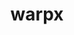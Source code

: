 ---
title: "warpx"
layout: cache
categories: [package, v0.18.1]
meta: {"versions": ["22.06"], "compilers": ["gcc@=7.3.1", "gcc@=7.5.0"], "oss": ["amzn2", "ubuntu18.04"], "platforms": ["linux"], "targets": ["aarch64", "graviton2", "x86_64", "x86_64_v3", "x86_64_v4"], "stacks": ["aws-ahug", "aws-ahug-aarch64", "e4s", "root"], "num_specs": 7, "num_specs_by_stack": {"e4s": 3, "root": 7, "aws-ahug-aarch64": 2, "aws-ahug": 2}}
spec_details: [{"hash": "6qo65t2yg3j3zpx6besjcaivzxlcbsko", "compiler": "gcc@=7.5.0", "versions": ["22.06"], "os": "ubuntu18.04", "platform": "linux", "target": "x86_64", "variants": ["+app", "~ascent", "build_type=RelWithDebInfo", "compute=omp", "dims=3", "~eb", "~ipo", "+lib", "+mpi", "+mpithreadmultiple", "+openpmd", "patches=0ae573d", "precision=double", "+psatd", "+qed", "~qedtablegen", "+shared", "+tprof"], "stacks": ["e4s", "root"], "size": "-", "tarball": "https://binaries.spack.io/v0.18.1/build_cache/linux-ubuntu18.04-x86_64/gcc-7.5.0/warpx-22.06/linux-ubuntu18.04-x86_64-gcc-7.5.0-warpx-22.06-6qo65t2yg3j3zpx6besjcaivzxlcbsko.spack"}, {"hash": "2gcqcgxkkrdwz5mj2mlkraxmdp3yohpl", "compiler": "gcc@=7.3.1", "versions": ["22.06"], "os": "amzn2", "platform": "linux", "target": "graviton2", "variants": ["+app", "~ascent", "build_type=RelWithDebInfo", "compute=omp", "dims=3", "~eb", "~ipo", "+lib", "+mpi", "+mpithreadmultiple", "+openpmd", "patches=0ae573d", "precision=double", "+psatd", "+qed", "~qedtablegen", "+shared", "+tprof"], "stacks": ["root", "aws-ahug-aarch64"], "size": "-", "tarball": "https://binaries.spack.io/v0.18.1/build_cache/linux-amzn2-graviton2/gcc-7.3.1/warpx-22.06/linux-amzn2-graviton2-gcc-7.3.1-warpx-22.06-2gcqcgxkkrdwz5mj2mlkraxmdp3yohpl.spack"}, {"hash": "2bvrkx4nj5kaou3cglwwiovvergo72v3", "compiler": "gcc@=7.3.1", "versions": ["22.06"], "os": "amzn2", "platform": "linux", "target": "aarch64", "variants": ["+app", "~ascent", "build_type=RelWithDebInfo", "compute=omp", "dims=3", "~eb", "~ipo", "+lib", "+mpi", "+mpithreadmultiple", "+openpmd", "patches=0ae573d", "precision=double", "+psatd", "+qed", "~qedtablegen", "+shared", "+tprof"], "stacks": ["root", "aws-ahug-aarch64"], "size": "-", "tarball": "https://binaries.spack.io/v0.18.1/build_cache/linux-amzn2-aarch64/gcc-7.3.1/warpx-22.06/linux-amzn2-aarch64-gcc-7.3.1-warpx-22.06-2bvrkx4nj5kaou3cglwwiovvergo72v3.spack"}, {"hash": "c4ohpdaycm62go3l3zcvzjuxx3vuxhph", "compiler": "gcc@=7.5.0", "versions": ["22.06"], "os": "ubuntu18.04", "platform": "linux", "target": "x86_64", "variants": ["+app", "~ascent", "build_type=RelWithDebInfo", "compute=omp", "dims=2", "~eb", "~ipo", "+lib", "+mpi", "+mpithreadmultiple", "+openpmd", "patches=0ae573d", "precision=double", "+psatd", "+qed", "~qedtablegen", "+shared", "+tprof"], "stacks": ["e4s", "root"], "size": "-", "tarball": "https://binaries.spack.io/v0.18.1/build_cache/linux-ubuntu18.04-x86_64/gcc-7.5.0/warpx-22.06/linux-ubuntu18.04-x86_64-gcc-7.5.0-warpx-22.06-c4ohpdaycm62go3l3zcvzjuxx3vuxhph.spack"}, {"hash": "4i2lomlppucux5wmju4hgcjufuk7o7gw", "compiler": "gcc@=7.3.1", "versions": ["22.06"], "os": "amzn2", "platform": "linux", "target": "x86_64_v3", "variants": ["+app", "~ascent", "build_type=RelWithDebInfo", "compute=omp", "dims=3", "~eb", "~ipo", "+lib", "+mpi", "+mpithreadmultiple", "+openpmd", "patches=0ae573d", "precision=double", "+psatd", "+qed", "~qedtablegen", "+shared", "+tprof"], "stacks": ["aws-ahug", "root"], "size": "-", "tarball": "https://binaries.spack.io/v0.18.1/build_cache/linux-amzn2-x86_64_v3/gcc-7.3.1/warpx-22.06/linux-amzn2-x86_64_v3-gcc-7.3.1-warpx-22.06-4i2lomlppucux5wmju4hgcjufuk7o7gw.spack"}, {"hash": "b365wqifz66p6v3lbizrnrdussvlufhi", "compiler": "gcc@=7.5.0", "versions": ["22.06"], "os": "ubuntu18.04", "platform": "linux", "target": "x86_64", "variants": ["+app", "~ascent", "build_type=RelWithDebInfo", "compute=omp", "dims=rz", "~eb", "~ipo", "+lib", "+mpi", "+mpithreadmultiple", "+openpmd", "patches=0ae573d", "precision=double", "+psatd", "+qed", "~qedtablegen", "+shared", "+tprof"], "stacks": ["e4s", "root"], "size": "-", "tarball": "https://binaries.spack.io/v0.18.1/build_cache/linux-ubuntu18.04-x86_64/gcc-7.5.0/warpx-22.06/linux-ubuntu18.04-x86_64-gcc-7.5.0-warpx-22.06-b365wqifz66p6v3lbizrnrdussvlufhi.spack"}, {"hash": "ct2j2lvoae5jqlvm63tpud7fxzj64q5y", "compiler": "gcc@=7.3.1", "versions": ["22.06"], "os": "amzn2", "platform": "linux", "target": "x86_64_v4", "variants": ["+app", "~ascent", "build_type=RelWithDebInfo", "compute=omp", "dims=3", "~eb", "~ipo", "+lib", "+mpi", "+mpithreadmultiple", "+openpmd", "patches=0ae573d", "precision=double", "+psatd", "+qed", "~qedtablegen", "+shared", "+tprof"], "stacks": ["aws-ahug", "root"], "size": "-", "tarball": "https://binaries.spack.io/v0.18.1/build_cache/linux-amzn2-x86_64_v4/gcc-7.3.1/warpx-22.06/linux-amzn2-x86_64_v4-gcc-7.3.1-warpx-22.06-ct2j2lvoae5jqlvm63tpud7fxzj64q5y.spack"}]
---